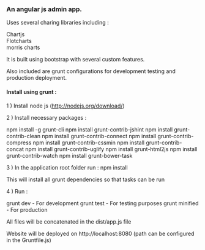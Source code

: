 <h3>An angular js admin app.</h3>

Uses several charing libraries including : 

Chartjs<br/>
Flotcharts<br/>
morris charts<br/>

It is built using bootstrap with several custom features.

Also included are grunt configurations for development testing and production deployment.

<h4>Install using grunt : </h4>

1 ) Install node js (http://nodejs.org/download/)

2 ) Install necessary packages :

npm install -g grunt-cli
npm install grunt-contrib-jshint
npm install grunt-contrib-clean
npm install grunt-contrib-connect
npm install grunt-contrib-compress
npm install grunt-contrib-cssmin
npm install grunt-contrib-concat
npm install grunt-contrib-uglify
npm install grunt-html2js
npm install grunt-contrib-watch
npm install grunt-bower-task

3 ) In the application root folder run : npm install

This will install all grunt dependencies so that tasks can be run

4 ) Run :

grunt dev - For development
grunt test - For testing purposes
grunt minified - For production

All files will be concatenated in the dist/app.js file

Website will be deployed on http://localhost:8080 (path can be configured in the Gruntfile.js)



